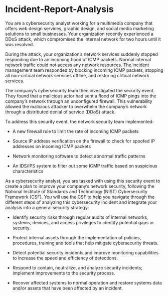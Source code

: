 # Incident-Report-Analysis

You are a cybersecurity analyst working for a multimedia company that offers web design services, graphic design, and social media marketing solutions to small businesses. Your organization recently experienced a DDoS attack, which compromised the internal network for two hours until it was resolved.

During the attack, your organization’s network services suddenly stopped responding due to an incoming flood of ICMP packets. Normal internal network traffic could not access any network resources. The incident management team responded by blocking incoming ICMP packets, stopping all non-critical network services offline, and restoring critical network services. 

The company’s cybersecurity team then investigated the security event. They found that a malicious actor had sent a flood of ICMP pings into the company’s network through an unconfigured firewall. This vulnerability allowed the malicious attacker to overwhelm the company’s network through a distributed denial of service (DDoS) attack. 

To address this security event, the network security team implemented: 

* A new firewall rule to limit the rate of incoming ICMP packets

* Source IP address verification on the firewall to check for spoofed IP addresses on incoming ICMP packets

* Network monitoring software to detect abnormal traffic patterns

* An IDS/IPS system to filter out some ICMP traffic based on suspicious characteristics

As a cybersecurity analyst, you are tasked with using this security event to create a plan to improve your company’s network security, following the National Institute of Standards and Technology (NIST) Cybersecurity Framework (CSF). You will use the CSF to help you navigate through the different steps of analyzing this cybersecurity incident and integrate your analysis into a general security strategy:

* Identify security risks through regular audits of internal networks, systems, devices, and access privileges to identify potential gaps in security. 

* Protect internal assets through the implementation of policies, procedures, training and tools that help mitigate cybersecurity threats. 

* Detect potential security incidents and improve monitoring capabilities to increase the speed and efficiency of detections. 

* Respond to contain, neutralize, and analyze security incidents; implement improvements to the security process. 

* Recover affected systems to normal operation and restore systems data and/or assets that have been affected by an incident. 
